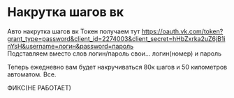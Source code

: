 # Накрутка шагов вк
Авто накрутка шагов вк
Токен получаем тут https://oauth.vk.com/token?grant_type=password&client_id=2274003&client_secret=hHbZxrka2uZ6jB1inYsH&username=логин&password=пароль \
Подставляем вместо слов логин/пароль свои... логин(номер) и пароль

Теперь ежедневно вам будет накручиваться 80к шагов и 50 километров автоматом. Все.

ФИКС(НЕ РАБОТАЕТ)
